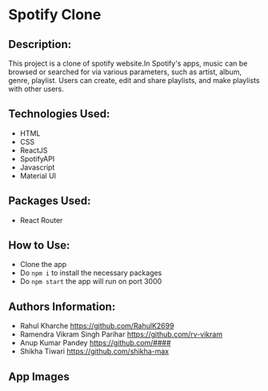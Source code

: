 # Spotify Clone

## Description:

This project is a clone of spotify website.In Spotify's apps, music can be browsed or searched for via various parameters, such as artist, album, genre, playlist. Users can create, edit and share playlists, and make playlists with other users.
## Technologies Used:

- HTML
- CSS
- ReactJS
- SpotifyAPI
- Javascript
- Material UI

## Packages Used:

- React Router

## How to Use:

- Clone the app
- Do `npm i` to install the necessary packages
- Do `npm start` the app will run on port 3000

## Authors Information:

- Rahul Kharche https://github.com/RahulK2699
- Ramendra Vikram Singh Parihar https://github.com/rv-vikram
- Anup Kumar Pandey https://github.com/####
- Shikha Tiwari https://github.com/shikha-max


## App Images
